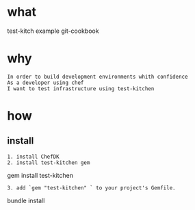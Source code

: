 what
==============

test-kitch example git-cookbook

why
===============

```
In order to build development environments whith confidence
As a developer using chef
I want to test infrastructure using test-kitchen
```

how
================

## install
```
1. install ChefDK
2. install test-kitchen gem
```
gem install test-kitchen
```
3. add `gem "test-kitchen" ` to your project's Gemfile. 
```
bundle install
```
